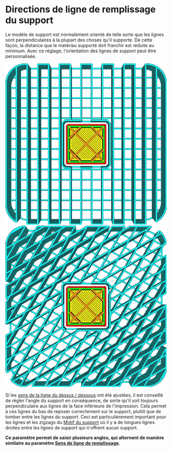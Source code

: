 Directions de ligne de remplissage du support
====
Le modèle de support est normalement orienté de telle sorte que les lignes sont perpendiculaires à la plupart des choses qu'il supporte. De cette façon, la distance que le matériau supporté doit franchir est réduite au minimum. Avec ce réglage, l'orientation des lignes de support peut être personnalisée.

![Un angle de 0°](../../../articles/images/support_infill_angle_0.png)
![Alternant entre 30° et 60°](../../../articles/images/support_infill_angles.png)

Si les [sens de la ligne du dessus / dessous](skin_angles.md) ont été ajustées, il est conseillé de régler l'angle du support en conséquence, de sorte qu'il soit toujours perpendiculaire aux lignes de la face inférieure de l'impression. Cela permet à ces lignes du bas de reposer correctement sur le support, plutôt que de tomber entre les lignes du support. Ceci est particulièrement important pour les lignes et les zigzags du [Motif du support](support_pattern.md) où il y a de longues lignes droites entre les lignes de support qui n'offrent aucun support.

<!--if cura_version >= 4.1-->
**Ce paramètre permet de saisir plusieurs angles, qui alternent de manière similaire au paramètre [Sens de ligne de remplissage](../infill/infill_angles.md).**
<!--endif-->
